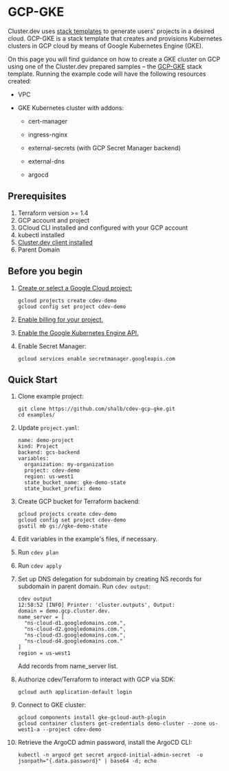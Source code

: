 # GCP-GKE

Cluster.dev uses [stack templates](https://docs.cluster.dev/stack-templates-overview/) to generate users' projects in a desired cloud. GCP-GKE is a stack template that creates and provisions Kubernetes clusters in GCP cloud by means of Google Kubernetes Engine (GKE).

On this page you will find guidance on how to create a GKE cluster on GCP using one of the Cluster.dev prepared samples – the [GCP-GKE](https://github.com/shalb/cdev-gcp-gke) stack template. Running the example code will have the following resources created:

* VPC

* GKE Kubernetes cluster with addons:

    * cert-manager

    * ingress-nginx

    * external-secrets (with GCP Secret Manager backend)

    * external-dns

    * argocd

## Prerequisites

1. Terraform version >= 1.4
2. GCP account and project
3. GCloud CLI installed and configured with your GCP account
4. kubectl installed
5. [Cluster.dev client installed](https://docs.cluster.dev/installation-upgrade/)
6. Parent Domain

## Before you begin

1.  [Create or select a Google Cloud project:](https://console.cloud.google.com/project)
    ```
    gcloud projects create cdev-demo
    gcloud config set project cdev-demo
    ```

2.  [Enable billing for your project.](https://support.google.com/cloud/answer/6293499#enable-billing)

3.  [Enable the Google Kubernetes Engine API.](https://console.cloud.google.com/flows/enableapi?apiid=container,cloudresourcemanager.googleapis.com)

4. Enable Secret Manager:
   ```
   gcloud services enable secretmanager.googleapis.com
   ```


## Quick Start

1. Clone example project:
    ```
    git clone https://github.com/shalb/cdev-gcp-gke.git
    cd examples/
    ```
2. Update `project.yaml`:
    ```
    name: demo-project
    kind: Project
    backend: gcs-backend
    variables:
      organization: my-organization
      project: cdev-demo
      region: us-west1
      state_bucket_name: gke-demo-state
      state_bucket_prefix: demo
    ```
3. Create GCP bucket for Terraform backend:
    ```
    gcloud projects create cdev-demo
    gcloud config set project cdev-demo
    gsutil mb gs://gke-demo-state
    ```
4. Edit variables in the example's files, if necessary.
5. Run `cdev plan`
6. Run `cdev apply`
7. Set up DNS delegation for subdomain by creating
   NS records for subdomain in parent domain.
   Run `cdev output`:
   ```
   cdev output
   12:58:52 [INFO] Printer: 'cluster.outputs', Output:
   domain = demo.gcp.cluster.dev.
   name_server = [
     "ns-cloud-d1.googledomains.com.",
     "ns-cloud-d2.googledomains.com.",
     "ns-cloud-d3.googledomains.com.",
     "ns-cloud-d4.googledomains.com."
   ]
   region = us-west1
   ```
   Add records from name_server list.

8. Authorize cdev/Terraform to interact with GCP via SDK:
    ```
    gcloud auth application-default login
    ```
9. Connect to GKE cluster:
    ```
    gcloud components install gke-gcloud-auth-plugin
    gcloud container clusters get-credentials demo-cluster --zone us-west1-a --project cdev-demo
    ```
10. Retrieve the ArgoCD admin password,
   install the ArgoCD CLI:
    ```
    kubectl -n argocd get secret argocd-initial-admin-secret  -o jsonpath="{.data.password}" | base64 -d; echo
    ```
